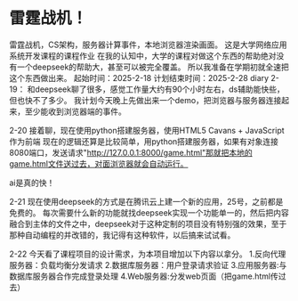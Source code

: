 # 雷霆战机！
雷霆战机，CS架构，服务器计算事件，本地浏览器渲染画面。
这是大学网络应用系统开发课程的课程作业
在我的认知中，大学的课程对做这个东西的帮助绝对没有一个deepseek的帮助大，甚至可以被完全覆盖。
所以我准备在学期初就全速把这个东西做出来。
起始时间：2025-2-18
计划结束时间：2025-2-28
diary
2-19： 
和deepseek聊了很多，感觉工作量大约有90个小时左右，ds辅助能快些，但也快不了多少。
我计划今天晚上先做出来一个demo，把浏览器与服务器连接起来，至少能收到浏览器端的事件。

2-20
接着聊，现在使用python搭建服务器，使用HTML5 Cavans + JavaScript 作为前端
现在的逻辑还算是比较简单，用python搭建服务器，如果有对象连接8080端口，发送请求"http://127.0.0.1:8000/game.html"那就把本地的game.html文件送过去，对面浏览器就会自动运行。

ai是真的快！

2-21
现在使用deepseek的方式是在腾讯云上建一个新的应用，25号，之前都是免费的。
每次需要什么新的功能就找deepseek实现一个功能单一的，然后把内容融合到主体的文件之中，deepseek对于这种定制的项目没有特别强的效果，至于那种自动编程的并改错的，我记得有这种软件，以后搞来试试看。

2-22
  今天看了课程项目的设计需求，为本项目增加以下内容以拿分。
  1.反向代理服务器：负载均衡分发请求
  2.数据库服务器：用户登录请求验证
  3.应用服务器:与数据库服务器合作完成登录处理
  4.Web服务器:分发web页面（把game.html传过去）
